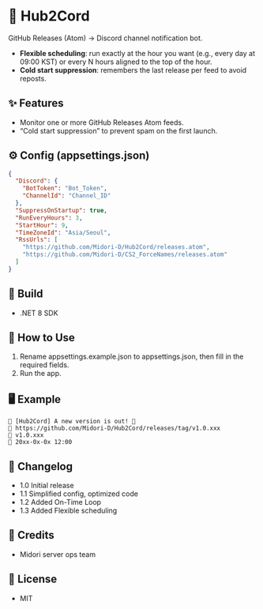 # 🎀 Hub2Cord
GitHub Releases (Atom) → Discord channel notification bot.
- **Flexible scheduling**: run exactly at the hour you want (e.g., every day at 09:00 KST) or every N hours aligned to the top of the hour.
- **Cold start suppression**: remembers the last release per feed to avoid reposts.

## ✨ Features
- Monitor one or more GitHub Releases Atom feeds.
- “Cold start suppression” to prevent spam on the first launch.

## ⚙️ Config (appsettings.json)

```json
{
  "Discord": {
    "BotToken": "Bot_Token",
    "ChannelId": "Channel_ID"
  },
  "SuppressOnStartup": true,
  "RunEveryHours": 3,
  "StartHour": 9,
  "TimeZoneId": "Asia/Seoul",
  "RssUrls": [
    "https://github.com/Midori-D/Hub2Cord/releases.atom",
    "https://github.com/Midori-D/CS2_ForceNames/releases.atom"
  ]
}
```

## 🧪 Build
- .NET 8 SDK

## 🚀 How to Use
1. Rename appsettings.example.json to appsettings.json, then fill in the required fields.
2. Run the app.

## 🖥️ Example
```
📢 [Hub2Cord] A new version is out! 💌
🔗 https://github.com/Midori-D/Hub2Cord/releases/tag/v1.0.xxx
📝 v1.0.xxx
📅 20xx-0x-0x 12:00
```

## 📝 Changelog
- 1.0 Initial release
- 1.1 Simplified config, optimized code
- 1.2 Added On-Time Loop
- 1.3 Added Flexible scheduling

## 🙏 Credits
- Midori server ops team

## 📄 License
- MIT

